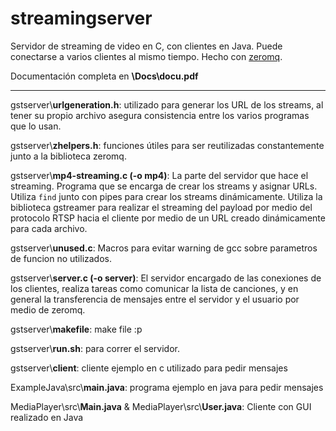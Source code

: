 # streamingserver

Servidor de streaming de video en C, con clientes en Java. Puede conectarse a varios clientes al mismo tiempo. Hecho con [zeromq](https://zeromq.org/).

Documentación completa en **\Docs\docu.pdf**

---

gstserver\\**urlgeneration.h**: utilizado para generar los URL de los streams, al tener su propio archivo asegura consistencia entre los varios programas que lo usan.

gstserver\\**zhelpers.h**: funciones útiles para ser reutilizadas constantemente junto a la biblioteca zeromq.

gstserver\\**mp4-streaming.c (-o mp4)**: La parte del servidor que hace el streaming. Programa que se encarga de crear los streams y asignar URLs. Utiliza `find` junto con pipes para crear los streams dinámicamente. Utiliza la biblioteca gstreamer para realizar el streaming del payload por medio del protocolo RTSP hacia el cliente por medio de un URL creado dinámicamente para cada archivo.

gstserver\\**unused.c**: Macros para evitar warning de gcc sobre parametros de funcion no utilizados.

gstserver\\**server.c (-o server)**: El servidor encargado de las conexiones de los clientes, realiza tareas como comunicar la lista de canciones, y en general la transferencia de mensajes entre el servidor y el usuario por medio de zeromq.

gstserver\\**makefile**: make file :p

gstserver\\**run.sh**: para correr el servidor.

gstserver\\**client**: cliente ejemplo en c utilizado para pedir mensajes

ExampleJava\src\\**main.java**: programa ejemplo en java para pedir mensajes

MediaPlayer\src\\**Main.java** & MediaPlayer\src\\**User.java**: Cliente con GUI realizado en Java
